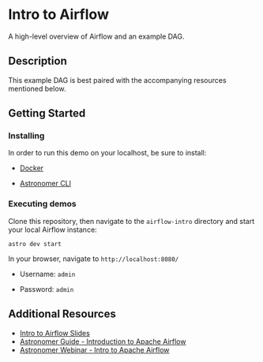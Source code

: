 # Intro to Airflow

A high-level overview of Airflow and an example DAG.

## Description

This example DAG is best paired with the accompanying resources mentioned below.

## Getting Started

### Installing

In order to run this demo on your localhost, be sure to install:

* [Docker](https://www.docker.com/products/docker-desktop)

* [Astronomer CLI](https://www.astronomer.io/docs/cloud/stable/resources/cli-reference)


### Executing demos

Clone this repository, then navigate to the ```airflow-intro``` directory and start your local Airflow instance:
```
astro dev start
```

In your browser, navigate to ```http://localhost:8080/```

* Username: ```admin```

* Password: ```admin```


## Additional Resources

* [Intro to Airflow Slides](https://docs.google.com/presentation/d/1FVzRpEZ345VI8HSPeOPHLbmK0LddX8RPj9h3OTskZbI/edit?usp=sharing)
* [Astronomer Guide - Introduction to Apache Airflow](https://www.astronomer.io/guides/intro-to-airflow)
* [Astronomer Webinar - Intro to Apache Airflow](https://www.astronomer.io/events/recaps/intro-to-airflow)